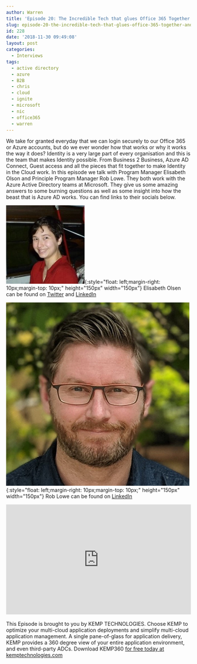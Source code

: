 ```yaml
---
author: Warren
title: 'Episode 20: The Incredible Tech that glues Office 365 Together and gives us Identity - Azure Active Directory and B2B'
slug: episode-20-the-incredible-tech-that-glues-office-365-together-and-gives-us-identity-azure-active-directory-and-b2b
id: 228
date: '2018-11-30 09:49:08'
layout: post
categories:
  - Interviews
tags:
  - active directory
  - azure
  - B2B
  - chris
  - cloud
  - ignite
  - microsoft
  - nic
  - office365
  - warren
---
```


We take for granted everyday that we can login securely to our Office 365 or Azure accounts, but do we ever wonder how that works or why it works the way it does? Identity is a very large part of every organisation and this is the team that makes Identity possible. From Business 2 Business, Azure AD Connect, Guest access and all the pieces that fit together to make Identity in the Cloud work. In this episode we talk with Program Manager Elisabeth Olson and Principle Program Manager Rob Lowe. They both work with the Azure Active Directory teams at Microsoft. They give us some amazing answers to some burning questions as well as some insight into how the beast that is Azure AD works. You can find links to their socials below.

![Elisabeth](/images/uploads/2018/11/elisabeth.jpg){:style="float: left;margin-right: 10px;margin-top: 10px;" height="150px" width="150px"} Elisabeth Olsen can be found on [Twitter](https://twitter.com/ElisOl) and [LinkedIn](https://www.linkedin.com/in/elisabeth-olson/)  

![Rob](/images/uploads/2018/11/roblowe.jpg){:style="float: left;margin-right: 10px;margin-top: 10px;" height="150px" width="150px"} Rob Lowe can be found on [LinkedIn](https://www.linkedin.com/in/roblowedown/)

<p><iframe width="100%" height="300" scrolling="no" frameborder="no" allow="autoplay" src="https://w.soundcloud.com/player/?url=https%3A//api.soundcloud.com/tracks/537644832&color=%23ff5500&auto_play=false&hide_related=false&show_comments=true&show_user=true&show_reposts=false&show_teaser=true&visual=true"></iframe></p>

This Episode is brought to you by KEMP TECHNOLOGIES. Choose KEMP to optimize your multi-cloud application deployments and simplify multi-cloud application management. A single pane-of-glass for application delivery, KEMP provides a 360 degree view of your entire application environment, and even third-party ADCs. Download KEMP360 [for free today at kemptechnologies.com](https://kempte.ch/2MYXjew)
